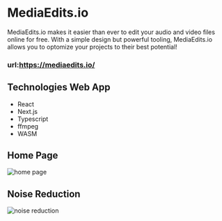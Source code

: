 # MediaEdits.io

MediaEdits.io makes it easier than ever to edit your audio and video files online for free. With a simple design but powerful tooling, MediaEdits.io allows you to optomize your projects to their best potential!

### url:https://mediaedits.io/


## Technologies Web App
- React
- Next.js
- Typescript
- ffmpeg
- WASM

## Home Page
![home page](https://i.imgur.com/3AJbDMf.png)

## Noise Reduction
![noise reduction](https://i.imgur.com/6hzMbbC.png)
